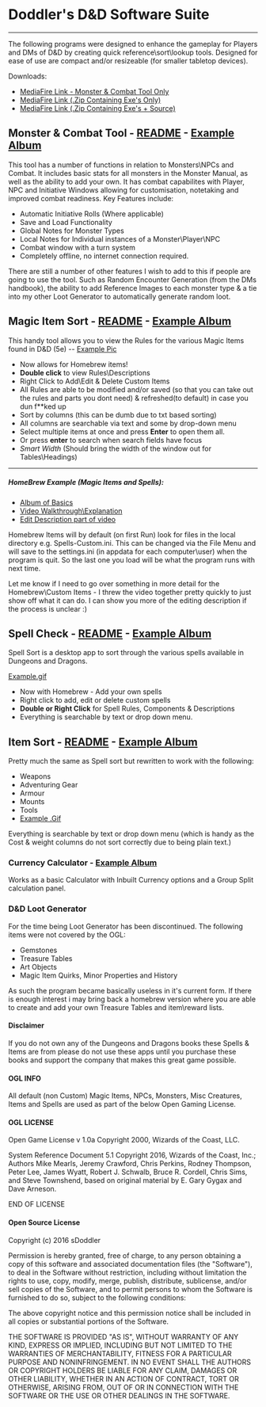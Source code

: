 # Doddler's D&D Software Suite
----
The following programs were designed to enhance the gameplay for Players and DMs of D&D by creating quick reference\sort\lookup tools. Designed for ease of use are compact and/or resizeable (for smaller tabletop devices).

Downloads:
- [MediaFire Link - Monster & Combat Tool Only](http://www.mediafire.com/download/idn9axgk4f3po7u/Monster_%26_Combat_Tool.zip)
- [MediaFire Link (.Zip Containing Exe's Only)](http://www.mediafire.com/download/7n7edht0085j0e9/D%26D_Software_Suite.zip)
- [MediaFire Link (.Zip Containing Exe's + Source)](http://www.mediafire.com/download/5ejvupkedgadjp6/D%26D_Software_Suite_%28Source%29.zip)

## Monster & Combat Tool - [README]() - [Example Album](http://imgur.com/a/NLJDG)
This tool has a number of functions in relation to Monsters\NPCs and Combat. It includes basic stats for all monsters in the Monster Manual, as well as the ability to add your own.
It has combat capabilites with Player, NPC and Initiative Windows allowing for customisation, notetaking and improved combat readiness. Key Features include:

- Automatic Initiative Rolls (Where applicable)
- Save and Load Functionality
- Global Notes for Monster Types
- Local Notes for Individual instances of a Monster\Player\NPC
- Combat window with a turn system
- Completely offline, no internet connection required.

There are still a number of other features I wish to add to this if people are going to use the tool. Such as Random Encounter Generation (from the DMs handbook), the ability to add Reference Images to each monster type & a tie into my other Loot Generator to automatically generate random loot.


## Magic Item Sort - [README](https://github.com/sdoddler/D-D-Software-Suite/blob/master/Magic%20Item%20Sort%20Source/README.MD) - [Example Album](http://imgur.com/a/4ZECo)

This handy tool allows you to view the Rules for the various Magic Items found in D&D (5e) -- [Example Pic](http://imgur.com/uVQnh3J)

  - Now allows for Homebrew items!
  - **Double click** to view Rules\Descriptions
  - Right Click to Add\Edit & Delete Custom Items
  - All Rules are able to be modified and/or saved (so that you can take out the rules and parts you dont need) & refreshed(to default) in case you dun f**ked up
  - Sort by columns (this can be dumb due to txt based sorting)
  - All columns are searchable via text and some by drop-down menu
  - Select multiple items at once and press **Enter** to open them all.
  - Or press **enter** to search when search fields have focus
  - *Smart Width* (Should bring the width of the window out for Tables\Headings)
 
 ---------
##### HomeBrew Example (Magic Items and Spells):
 - [Album of Basics](http://imgur.com/a/jzcqA)
 - [Video Walkthrough\Explanation](https://youtu.be/__Y_lMwG81Q) 
 - [Edit Description part of video](https://youtu.be/__Y_lMwG81Q?t=166)

Homebrew Items will by default (on first Run) look for files in the local directory e.g. Spells-Custom.ini. This can be changed via the File Menu and will save to the settings.ini (in appdata for each computer\user) when the program is quit. So the last one you load will be what the program runs with next time.

Let me know if I need to go over something in more detail for the Homebrew\Custom Items - I threw the video together pretty quickly to just show off what it can do. I can show you more of the editing description if the process is unclear :)

## Spell Check - [README](https://github.com/sdoddler/D-D-Software-Suite/blob/master/SpellSort%20Source/README.MD) - [Example Album](http://imgur.com/a/uqLgg)

Spell Sort is a desktop app to sort through the various spells available in Dungeons and Dragons.

[Example.gif](http://imgur.com/P4PZAqb) 

- Now with Homebrew - Add your own spells
- Right click to add, edit or delete custom spells
- **Double or Right Click** for Spell Rules, Components & Descriptions
- Everything is searchable by text or drop down menu.

## Item Sort - [README](https://github.com/sdoddler/D-D-Software-Suite/blob/master/ItemSort%20Source/README.MD) - [Example Album](http://imgur.com/a/R4ISR)
Pretty much the same as Spell sort but rewritten to work with the following: 

- Weapons
- Adventuring Gear
- Armour
- Mounts
- Tools
- [Example .Gif](http://imgur.com/csYB3Rs)

Everything is searchable by text or drop down menu (which is handy as the Cost & weight columns do not sort correctly due to being plain text.)

### Currency Calculator - [Example Album](http://imgur.com/a/1QOV8)
Works as a basic Calculator with Inbuilt Currency options and a Group Split calculation panel.

### D&D Loot Generator
For the time being Loot Generator has been discontinued. The following items were not covered by the OGL:

- Gemstones
- Treasure Tables
- Art Objects
- Magic Item Quirks, Minor Properties and History

As such the program became basically useless in it's current form. If there is enough interest i may bring back a homebrew version where you are able to create and add your own Treasure Tables and item\reward lists. 

#### Disclaimer
If you do not own any of the Dungeons and Dragons books these Spells & Items are from please do not use these apps until you purchase these books and support the company that makes this great game possible.
 
#### OGL INFO
All default (non Custom) Magic Items, NPCs, Monsters, Misc Creatures, Items and Spells are used as part of the below Open Gaming License.

#### OGL LICENSE
Open Game License v 1.0a Copyright 2000, Wizards of the Coast, LLC.

System Reference Document 5.1 Copyright 2016, Wizards of the Coast, Inc.; Authors Mike Mearls, Jeremy Crawford, Chris Perkins, Rodney Thompson, Peter Lee, James Wyatt, Robert J. Schwalb, Bruce R. Cordell, Chris Sims, and Steve Townshend, based on original material by E. Gary Gygax and Dave Arneson.

END OF LICENSE

#### Open Source License
Copyright (c) 2016 sDoddler

Permission is hereby granted, free of charge, to any person obtaining a copy
of this software and associated documentation files (the "Software"), to deal
in the Software without restriction, including without limitation the rights
to use, copy, modify, merge, publish, distribute, sublicense, and/or sell
copies of the Software, and to permit persons to whom the Software is
furnished to do so, subject to the following conditions:



The above copyright notice and this permission notice shall be included in
all copies or substantial portions of the Software.



THE SOFTWARE IS PROVIDED "AS IS", WITHOUT WARRANTY OF ANY KIND, EXPRESS OR
IMPLIED, INCLUDING BUT NOT LIMITED TO THE WARRANTIES OF MERCHANTABILITY,
FITNESS FOR A PARTICULAR PURPOSE AND NONINFRINGEMENT.  IN NO EVENT SHALL THE
AUTHORS OR COPYRIGHT HOLDERS BE LIABLE FOR ANY CLAIM, DAMAGES OR OTHER
LIABILITY, WHETHER IN AN ACTION OF CONTRACT, TORT OR OTHERWISE, ARISING FROM,
OUT OF OR IN CONNECTION WITH THE SOFTWARE OR THE USE OR OTHER DEALINGS IN
THE SOFTWARE.
